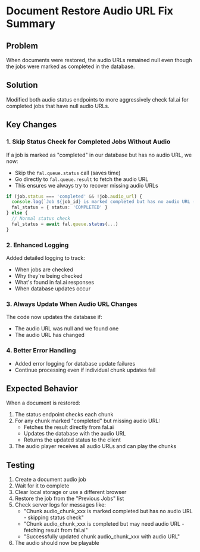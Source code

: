 # Document Restore Audio URL Fix Summary

## Problem
When documents were restored, the audio URLs remained null even though the jobs were marked as completed in the database.

## Solution
Modified both audio status endpoints to more aggressively check fal.ai for completed jobs that have null audio URLs.

## Key Changes

### 1. Skip Status Check for Completed Jobs Without Audio
If a job is marked as "completed" in our database but has no audio URL, we now:
- Skip the `fal.queue.status` call (saves time)
- Go directly to `fal.queue.result` to fetch the audio URL
- This ensures we always try to recover missing audio URLs

```typescript
if (job.status === 'completed' && !job.audio_url) {
  console.log(`Job ${job_id} is marked completed but has no audio URL - skipping status check`)
  fal_status = { status: 'COMPLETED' }
} else {
  // Normal status check
  fal_status = await fal.queue.status(...)
}
```

### 2. Enhanced Logging
Added detailed logging to track:
- When jobs are checked
- Why they're being checked
- What's found in fal.ai responses
- When database updates occur

### 3. Always Update When Audio URL Changes
The code now updates the database if:
- The audio URL was null and we found one
- The audio URL has changed

### 4. Better Error Handling
- Added error logging for database update failures
- Continue processing even if individual chunk updates fail

## Expected Behavior

When a document is restored:
1. The status endpoint checks each chunk
2. For any chunk marked "completed" but missing audio URL:
   - Fetches the result directly from fal.ai
   - Updates the database with the audio URL
   - Returns the updated status to the client
3. The audio player receives all audio URLs and can play the chunks

## Testing

1. Create a document audio job
2. Wait for it to complete
3. Clear local storage or use a different browser
4. Restore the job from the "Previous Jobs" list
5. Check server logs for messages like:
   - "Chunk audio_chunk_xxx is marked completed but has no audio URL - skipping status check"
   - "Chunk audio_chunk_xxx is completed but may need audio URL - fetching result from fal.ai"
   - "Successfully updated chunk audio_chunk_xxx with audio URL"
6. The audio should now be playable